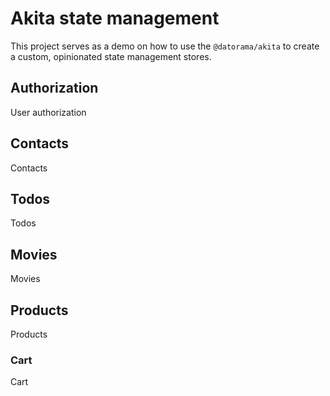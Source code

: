 # Akita state management

This project serves as a demo on how to use the `@datorama/akita` to create a custom, opinionated state management stores.

## Authorization

User authorization

## Contacts

Contacts

## Todos

Todos

## Movies

Movies

## Products

Products

### Cart

Cart
